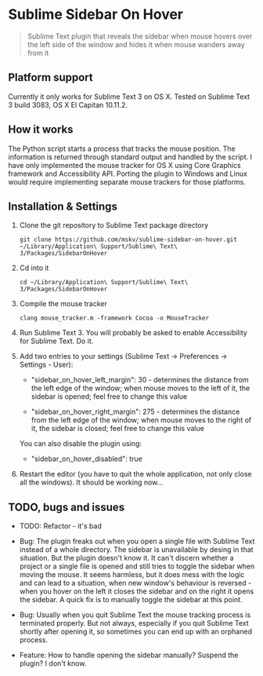# Sublime Sidebar On Hover

> Sublime Text plugin that reveals the sidebar when mouse hovers over the left side of the window and hides it when mouse wanders away from it

## Platform support

Currently it only works for Sublime Text 3 on OS X. Tested on Sublime Text 3 build 3083, OS X El Capitan 10.11.2.

## How it works

The Python script starts a process that tracks the mouse position. The information is returned through standard output and handled by the script. I have only implemented the mouse tracker for OS X using Core Graphics framework and Accessibility API. Porting the plugin to Windows and Linux would require implementing separate mouse trackers for those platforms.

## Installation & Settings

1. Clone the git repository to Sublime Text package directory

    ```
    git clone https://github.com/mskv/sublime-sidebar-on-hover.git ~/Library/Application\ Support/Sublime\ Text\ 3/Packages/SidebarOnHover
    ```

2. Cd into it

    ```
    cd ~/Library/Application\ Support/Sublime\ Text\ 3/Packages/SidebarOnHover
    ```

3. Compile the mouse tracker

    ```
    clang mouse_tracker.m -framework Cocoa -o MouseTracker
    ```

4. Run Sublime Text 3. You will probably be asked to enable Accessibility for Sublime Text. Do it.

5. Add two entries to your settings (Sublime Text -> Preferences -> Settings - User):

    - "sidebar_on_hover_left_margin": 30 - determines the distance from the left edge of the window; when mouse moves to the left of it, the sidebar is opened; feel free to change this value

    - "sidebar_on_hover_right_margin": 275 - determines the distance from the left edge of the window; when mouse moves to the right of it, the sidebar is closed; feel free to change this value

    You can also disable the plugin using:

    - "sidebar_on_hover_disabled": true

6. Restart the editor (you have to quit the whole application, not only close all the windows). It should be working now...

## TODO, bugs and issues

- TODO: Refactor - it's bad

- Bug: The plugin freaks out when you open a single file with Sublime Text instead of a whole directory. The sidebar is unavailable by desing in that situation. But the plugin doesn't know it. It can't discern whether a project or a single file is opened and still tries to toggle the sidebar when moving the mouse. It seems harmless, but it does mess with the logic and can lead to a situation, when new window's behaviour is reversed - when you hover on the left it closes the sidebar and on the right it opens the sidebar. A quick fix is to manually toggle the sidebar at this point.

- Bug: Usually when you quit Sublime Text the mouse tracking process is terminated properly. But not always, especially if you quit Sublime Text shortly after opening it, so sometimes you can end up with an orphaned process.

- Feature: How to handle opening the sidebar manually? Suspend the plugin? I don't know.
